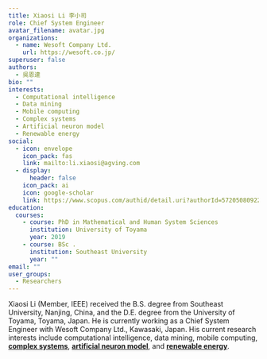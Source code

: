 ```yaml
---
title: Xiaosi Li 李小司
role: Chief System Engineer
avatar_filename: avatar.jpg
organizations:
  - name: Wesoft Company Ltd.
    url: https://wesoft.co.jp/
superuser: false
authors:
  - 吳恩達
bio: ""
interests:
  - Computational intelligence
  - Data mining
  - Mobile computing
  - Complex systems
  - Artificial neuron model
  - Renewable energy
social:
  - icon: envelope
    icon_pack: fas
    link: mailto:li.xiaosi@agving.com
  - display:
      header: false
    icon_pack: ai
    icon: google-scholar
    link: https://www.scopus.com/authid/detail.uri?authorId=57205080922
education:
  courses:
    - course: PhD in Mathematical and Human System Sciences
      institution: University of Toyama
      year: 2019
    - course: BSc .
      institution: Southeast University
      year: ""
email: ""
user_groups:
  - Researchers
---
```

Xiaosi Li (Member, IEEE) received the B.S. degree from Southeast University, Nanjing, China, and the D.E. degree from the University of Toyama, Toyama, Japan. He is currently working as a Chief System Engineer with Wesoft Company Ltd., Kawasaki, Japan. His current research interests include computational intelligence, data mining, mobile computing, **[complex systems](https://velvety-frangollo-5d54c2.netlify.app/event/analyzing-metaheuristic-algorithm-structures-using-population-interaction-networks/)**, **[artificial neuron model](https://velvety-frangollo-5d54c2.netlify.app/event/optimization-and-application-of-dendritic-neuron-model/)**, and [](https://github.com/Haichuan-Yang/Wesoft-research-group/blob/main/static/Renewable%20Energy.pdf "Renewable Energy.pdf")**[renewable energy](https://velvety-frangollo-5d54c2.netlify.app/event/renewable-energy-engineering-optimization/)**.